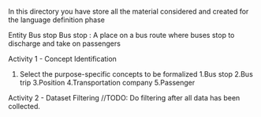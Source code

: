 In this directory you have store all the material considered and created for the language definition phase

Entity Bus stop
Bus stop : A place on a bus route where buses stop to discharge and take on passengers


Activity 1 - Concept Identification

1. Select the purpose-specific concepts to be formalized
  1.Bus stop
  2.Bus trip
  3.Position
  4.Transportation company
  5.Passenger


Activity 2 - Dataset Filtering
//TODO: Do filtering after all data has been collected.
